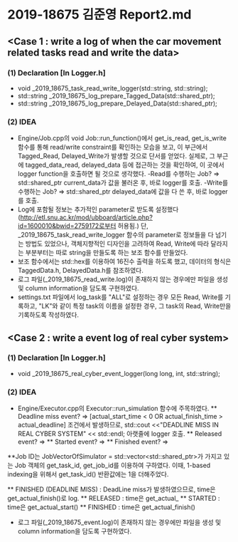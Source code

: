 # 2019-18675 김준영 Report2.md

## <Case 1 : write a log of when the car movement related tasks read and write the data>
### (1) Declaration [In Logger.h]
 *  void _2019_18675_task_read_write_logger(std::string, std::string);
 *  std::string _2019_18675_log_prepare_Tagged_Data(std::shared_ptr<TaggedData>);
 *  std::string _2019_18675_log_prepare_Delayed_Data(std::shared_ptr<DelayedData>);

### (2) IDEA
 * Engine/Job.cpp의 void Job::run_function()에서 get_is_read, get_is_write 함수를 통해 read/write constraint를 확인하는 모습을 보고, 이 부근에서 Tagged_Read, Delayed_Write가 발생할 것으로 단서를 얻었다. 실제로, 그 부근에 tagged_data_read, delayed_data 등에 접근하는 것을 확인하여, 이 곳에서 logger function을 호출하면 될 것으로 생각했다.
  -Read를 수행하는 Job? => std::shared_ptr<TaggedData> current_data가 값을 불러온 후, 바로 logger를 호출.
  -Write를 수행하는 Job? => std::shared_ptr<DelayedData> delayed_data에 값을 다 쓴 후, 바로 logger를 호출.
 * Log에 포함될 정보는 추가적인 parameter로 받도록 설정했다(http://etl.snu.ac.kr/mod/ubboard/article.php?id=1600010&bwid=2759172로부터 허용됨.) 단, _2019_18675_task_read_write_logger 함수의 parameter로 정보들을 다 넘기는 방법도 있었으나, 객체지향적인 디자인을 고려하여 Read, Write에 따라 달라지는 부분부터는 따로 string을 만들도록 하는 보조 함수를 만들었다.
 * 보조 함수에서는 std::hex를 이용하여 16진수 출력을 하도록 했고, 데이터의 형식은 TaggedData.h, DelayedData.h를 참조하였다.
 * 로그 파일(_2019_18675_read_write.log)이 존재하지 않는 경우에만 파일을 생성 및 column information을 담도록 구현하였다.
 * settings.txt 파일에서 log_task를 "ALL"로 설정하는 경우 모든 Read, Write를 기록하고, "LK"와 같이 특정 task의 이름을 설정한 경우, 그 task의 Read, Write만을 기록하도록 작성하였다.
 
## <Case 2 : write a event log of real cyber system>
### (1) Declaration [In Logger.h]
 *  void _2019_18675_real_cyber_event_logger(long long, int, std::string);

### (2) IDEA
 * Engine/Executor.cpp의 Executor::run_simulation 함수에 주목하였다.
  ** Deadline miss event? => [actual_start_time < 0 OR actual_finish_time > actual_deadline] 조건에서 발생하므로, std::cout <<"DEADLINE MISS IN REAL CYBER SYSTEM" << std::endl; 아랫줄에 logger 호출.
  ** Released event? =>
  ** Started event? =>
  ** Finished event? =>



  **Job ID는 JobVectorOfSimulator = std::vector<std::shared_ptr<Job>>가 가지고 있는 Job 객체의 get_task_id, get_job_id를 이용하여 구하였다. 이때, 1-based indexing을 위해서 get_task_id() 반환값에는 1을 더해주었다.

  ** FINISHED (DEADLINE MISS) : DeadLine miss가 발생하였으므로, time은 get_actual_finish()로 log.
  ** RELEASED : time은 get_actual_
  ** STARTED : time은 get_actual_start()
  ** FINISHED : time은 get_actual_finish()
 * 로그 파일(_2019_18675_event.log)이 존재하지 않는 경우에만 파일을 생성 및 column information을 담도록 구현하였다.